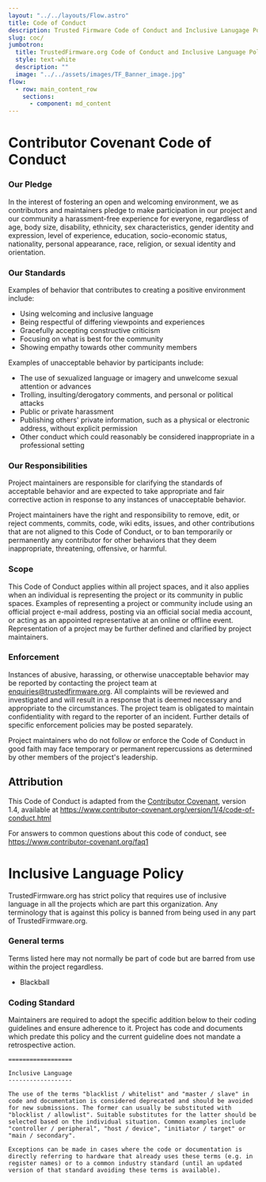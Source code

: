 ```yaml
---
layout: "../../layouts/Flow.astro"
title: Code of Conduct
description: Trusted Firmware Code of Conduct and Inclusive Lanugage Policy
slug: coc/
jumbotron:
  title: TrustedFirmware.org Code of Conduct and Inclusive Language Policy
  style: text-white
  description: ""
  image: "../../assets/images/TF_Banner_image.jpg"
flow:
  - row: main_content_row
    sections:
      - component: md_content
---
```


# Contributor Covenant Code of Conduct

### Our Pledge

In the interest of fostering an open and welcoming environment, we as
contributors and maintainers pledge to make participation in our project and
our community a harassment-free experience for everyone, regardless of age, body
size, disability, ethnicity, sex characteristics, gender identity and expression,
level of experience, education, socio-economic status, nationality, personal
appearance, race, religion, or sexual identity and orientation.

### Our Standards

Examples of behavior that contributes to creating a positive environment
include:

- Using welcoming and inclusive language
- Being respectful of differing viewpoints and experiences
- Gracefully accepting constructive criticism
- Focusing on what is best for the community
- Showing empathy towards other community members

Examples of unacceptable behavior by participants include:

- The use of sexualized language or imagery and unwelcome sexual attention or
  advances
- Trolling, insulting/derogatory comments, and personal or political attacks
- Public or private harassment
- Publishing others' private information, such as a physical or electronic
  address, without explicit permission
- Other conduct which could reasonably be considered inappropriate in a
  professional setting

### Our Responsibilities

Project maintainers are responsible for clarifying the standards of acceptable
behavior and are expected to take appropriate and fair corrective action in
response to any instances of unacceptable behavior.

Project maintainers have the right and responsibility to remove, edit, or
reject comments, commits, code, wiki edits, issues, and other contributions
that are not aligned to this Code of Conduct, or to ban temporarily or
permanently any contributor for other behaviors that they deem inappropriate,
threatening, offensive, or harmful.

### Scope

This Code of Conduct applies within all project spaces, and it also applies when
an individual is representing the project or its community in public spaces.
Examples of representing a project or community include using an official
project e-mail address, posting via an official social media account, or acting
as an appointed representative at an online or offline event. Representation of
a project may be further defined and clarified by project maintainers.

### Enforcement

Instances of abusive, harassing, or otherwise unacceptable behavior may be
reported by contacting the project team at enquiries@trustedfirmware.org. All
complaints will be reviewed and investigated and will result in a response that
is deemed necessary and appropriate to the circumstances. The project team is
obligated to maintain confidentiality with regard to the reporter of an incident.
Further details of specific enforcement policies may be posted separately.

Project maintainers who do not follow or enforce the Code of Conduct in good
faith may face temporary or permanent repercussions as determined by other
members of the project's leadership.

## Attribution

This Code of Conduct is adapted from the [Contributor Covenant](https://www.contributor-covenant.org), version 1.4, available at https://www.contributor-covenant.org/version/1/4/code-of-conduct.html

For answers to common questions about this code of conduct, see https://www.contributor-covenant.org/faq1

# Inclusive Language Policy

TrustedFirmware.org has strict policy that requires use of inclusive language in all the projects which are part this organization. Any terminology that is against this policy is banned from being used in any part of TrustedFirmware.org.

### General terms

Terms listed here may not normally be part of code but are barred from use within the project regardless.

- Blackball

### Coding Standard

Maintainers are required to adopt the specific addition below to their coding guidelines and ensure adherence to it. Project has code and documents which predate this policy and the current guideline does not mandate a retrospective action.

```
==================

Inclusive Language
------------------

The use of the terms "blacklist / whitelist" and "master / slave" in
code and documentation is considered deprecated and should be avoided
for new submissions. The former can usually be substituted with
"blocklist / allowlist". Suitable substitutes for the latter should be
selected based on the individual situation. Common examples include
"controller / peripheral", "host / device", "initiator / target" or
"main / secondary".

Exceptions can be made in cases where the code or documentation is
directly referring to hardware that already uses these terms (e.g. in
register names) or to a common industry standard (until an updated
version of that standard avoiding these terms is available).
```
